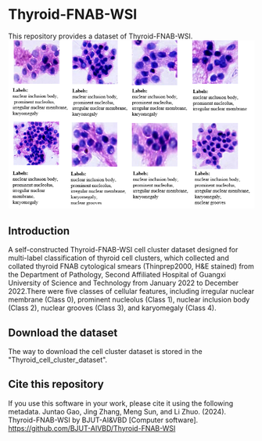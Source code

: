 # Thyroid-FNAB-WSI
This repository provides a dataset of Thyroid-FNAB-WSI.
![image](https://github.com/BJUT-AIVBD/Thyroid-FNAB-WSI/blob/main/Fig1.png)

## Introduction
A self-constructed Thyroid-FNAB-WSI cell cluster dataset designed for multi-label classification of thyroid cell clusters, which collected and collated thyroid FNAB cytological smears (Thinprep2000, H&E stained) from the Department of Pathology, Second Affiliated Hospital of Guangxi University of Science and Technology from January 2022 to December 2022.There were five classes of cellular features, including irregular nuclear membrane (Class 0), prominent nucleolus (Class 1), nuclear inclusion body (Class 2), nuclear grooves (Class 3), and karyomegaly (Class 4).

## Download the dataset
The way to download the  cell cluster dataset is stored in the "Thyroid_cell_cluster_dataset".

## Cite this repository
If you use this software in your work, please cite it using the following metadata.
Juntao Gao, Jing Zhang, Meng Sun, and Li Zhuo. (2024). Thyroid-FNAB-WSI by BJUT-AI&VBD [Computer software]. https://github.com/BJUT-AIVBD/Thyroid-FNAB-WSI
